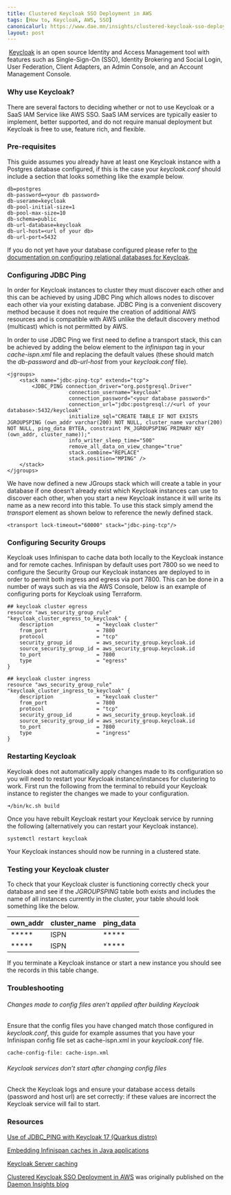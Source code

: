 ```yaml
---
title: Clustered Keycloak SSO Deployment in AWS
tags: [How to, Keycloak, AWS, SSO]
canonicalurl: https://www.dae.mn/insights/clustered-keycloak-sso-deployment-in-aws
layout: post
---
```


 [Keycloak](http://www.keycloak.org/) is an open source Identity and Access Management tool with features such as Single-Sign-On (SSO), Identity Brokering and Social Login, User Federation, Client Adapters, an Admin Console, and an Account Management Console.

### Why use Keycloak?

There are several factors to deciding whether or not to use Keycloak or a SaaS IAM Service like AWS SSO. SaaS IAM services are typically easier to implement, better supported, and do not require manual deployment but Keycloak is free to use, feature rich, and flexible.

### Pre-requisites

This guide assumes you already have at least one Keycloak instance with a Postgres database configured, if this is the case your _keycloak.conf_ should include a section that looks something like the example below.

```
db=postgres
db-password=<your db password>
db-userame=keycloak
db-pool-initial-size=1
db-pool-max-size=10
db-schema=public
db-url-database=keycloak
db-url-host=<url of your db>
db-url-port=5432
```
    

If you do not yet have your database configured please refer to [the documentation on configuring relational databases for Keycloak](https://www.keycloak.org/server/db).

### Configuring JDBC Ping

In order for Keycloak instances to cluster they must discover each other and this can be achieved by using JDBC Ping which allows nodes to discover each other via your existing database. JDBC Ping is a convenient discovery method because it does not require the creation of additional AWS resources and is compatible with AWS unlike the default discovery method (multicast) which is not permitted by AWS.

In order to use JDBC Ping we first need to define a transport stack, this can be achieved by adding the below element to the _infinispan_ tag in your _cache-ispn.xml_ file and replacing the default values (these should match the _db-password_ and _db-url-host_ from your _keycloak.conf_ file).

```
<jgroups>
    <stack name="jdbc-ping-tcp" extends="tcp">
        <JDBC_PING connection_driver="org.postgresql.Driver"
                    connection_username="keycloak"
                    connection_password="<your database password>"
                    connection_url="jdbc:postgresql://<url of your database>:5432/keycloak"
                    initialize_sql="CREATE TABLE IF NOT EXISTS JGROUPSPING (own_addr varchar(200) NOT NULL, cluster_name varchar(200) NOT NULL, ping_data BYTEA, constraint PK_JGROUPSPING PRIMARY KEY (own_addr, cluster_name));"
                    info_writer_sleep_time="500"
                    remove_all_data_on_view_change="true"
                    stack.combine="REPLACE"
                    stack.position="MPING" />
    </stack>
</jgroups>
```
    

We have now defined a new JGroups stack which will create a table in your database if one doesn’t already exist which Keycloak instances can use to discover each other, when you start a new Keycloak instance it will write its name as a new record into this table. To use this stack simply amend the _transport_ element as shown below to reference the newly defined stack.

```
<transport lock-timeout="60000" stack="jdbc-ping-tcp"/>
```

### Configuring Security Groups

Keycloak uses Infinispan to cache data both locally to the Keycloak instance and for remote caches. Infinispan by default uses port 7800 so we need to configure the Security Group our Keycloak instances are deployed to in order to permit both ingress and egress via port 7800. This can be done in a number of ways such as via the AWS Console, below is an example of configuring ports for Keycloak using Terraform.

```
## keycloak cluster egress
resource "aws_security_group_rule" "keycloak_cluster_egress_to_keycloak" {
    description              = "keycloak cluster"
    from_port                = 7800
    protocol                 = "tcp"
    security_group_id        = aws_security_group.keycloak.id
    source_security_group_id = aws_security_group.keycloak.id
    to_port                  = 7800
    type                     = "egress"
}

## keycloak cluster ingress
resource "aws_security_group_rule" "keycloak_cluster_ingress_to_keycloak" {
    description              = "keycloak cluster"
    from_port                = 7800
    protocol                 = "tcp"
    security_group_id        = aws_security_group.keycloak.id
    source_security_group_id = aws_security_group.keycloak.id
    to_port                  = 7800
    type                     = "ingress"
}
```   

### Restarting Keycloak

Keycloak does not automatically apply changes made to its configuration so you will need to restart your Keycloak instance/instances for clustering to work. First run the following from the terminal to rebuild your Keycloak instance to register the changes we made to your configuration.

```
➜/bin/kc.sh build
```

Once you have rebuilt Keycloak restart your Keycloak service by running the following (alternatively you can restart your Keycloak instance).

```
systemctl restart keycloak
```

Your Keycloak instances should now be running in a clustered state.

### Testing your Keycloak cluster

To check that your Keycloak cluster is functioning correctly check your database and see if the _JGROUPSPING_ table both exists and includes the name of all instances currently in the cluster, your table should look something like the below.

    
|own_addr|cluster_name|ping_data|
|--------|------------|---------|
|*****   |ISPN        | *****   |
|*****   |ISPN        | *****   |

If you terminate a Keycloak instance or start a new instance you should see the records in this table change.

### Troubleshooting

###### Changes made to config files aren’t applied after building Keycloak

Ensure that the config files you have changed match those configured in _keycloak.conf_, this guide for example assumes that you have your Infinispan config file set as cache-ispn.xml in your _keycloak.conf_ file.
```
cache-config-file: cache-ispn.xml
```

###### Keycloak services don’t start after changing config files

Check the Keycloak logs and ensure your database access details (password and host url) are set correctly: if these values are incorrect the Keycloak service will fail to start.

### Resources

[
Use of JDBC_PING with Keycloak 17 (Quarkus distro)](https://keycloak.discourse.group/t/use-of-jdbc-ping-with-keycloak-17-quarkus-distro/13571/29)

[Embedding Infinispan caches in Java applications](https://infinispan.org/docs/dev/titles/embedding/embedding.html#jgroups-cloud-discovery-protocols_cluster-transport)

[Keycloak Server caching](https://www.keycloak.org/server/caching)

[Clustered Keycloak SSO Deployment in AWS](https://www.dae.mn/insights/clustered-keycloak-sso-deployment-in-aws) was originally published on the [Daemon Insights blog](https://www.dae.mn/insights)
